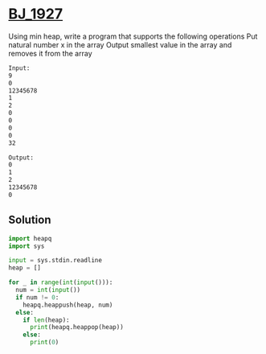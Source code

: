 # [BJ_1927](https://acmicpc.net/problem/1927)

Using min heap, write a program that supports the following operations
Put natural number x in the array
Output smallest value in the array and removes it from the array

```txt
Input:
9
0
12345678
1
2
0
0
0
0
32

Output:
0
1
2
12345678
0
```

## Solution

```py
import heapq
import sys

input = sys.stdin.readline
heap = []

for _ in range(int(input())):
  num = int(input())
  if num != 0:
    heapq.heappush(heap, num)
  else:
    if len(heap):
      print(heapq.heappop(heap))
    else:
      print(0)
```
